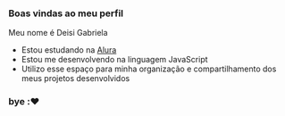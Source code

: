 ### Boas vindas ao meu perfil

Meu nome é Deisi Gabriela

- Estou estudando na [Alura](https://www.alura.com.br)
- Estou me desenvolvendo na linguagem JavaScript
- Utilizo esse espaço para minha organização e compartilhamento dos meus projetos desenvolvidos

### bye :❤️
